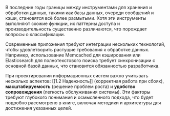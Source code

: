 В последние годы границы между инструментами для хранения и обработки данных, такими как базы данных, очереди сообщений и кэши, становятся всё более размытыми. Хотя эти инструменты выполняют схожие функции, их паттерны доступа и производительность существенно различаются, что порождает вопросы о классификации.

Современные приложения требуют интеграции нескольких технологий, чтобы удовлетворить растущие требования к обработке данных. Например, использование Memcached для кэширования или Elasticsearch для полнотекстового поиска требует синхронизации с основной базой данных, что становится обязанностью разработчика.

При проектировании информационных систем важно учитывать несколько аспектов: [[1.2 Надежность]] (корректная работа при сбоях), **масштабируемость** (решение проблем роста) и **удобство сопровождения** (легкость обслуживания системы). Эти факторы требуют глубокого понимания и осмысленного подхода, что будет подробно рассмотрено в книге, включая методики и архитектуры для достижения указанных целей.